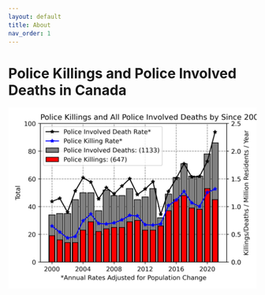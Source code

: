 ```yaml
---
layout: default
title: About
nav_order: 1
---
```


# Police Killings and Police Involved Deaths in Canada

<img src='docs/Annual.png'>

